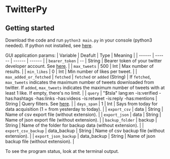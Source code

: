 # TwitterPy

## Getting started

Download the code and run ```python3 main.py``` in your console (python3 needed). If python not installed, see [here](https://phoenixnap.com/kb/how-to-install-python-3-windows).

GUI application params:
| Variable | Deafult | Type | Meaning |
| ------ | ------ | ------ | ------ |
| ```bearer_token``` | -- | String | Bearer token of your twitter developer account. See [here](https://developer.twitter.com/en/docs/platform-overview). |
| ```max_tweets``` | 500 | Int | Max number of results. |
| ```min_likes``` | 0 | Int | Min number of likes per tweet. |
| ```max_added_or_fetched``` | ```fetched``` | ```fetched``` or ```added``` (String) | If ```fetched```, ```max_tweets``` indicates the maximum number of tweets downloaded from twitter. If ```added```, ```max_tweets``` indicates the maximum number of tweets with at least 1 like. If empty, there's no limit. |
| ```query``` | "$tsla" lang:en -is:verified -has:hashtags -has:links -has:videos -is:retweet -is:reply -has:mentions | String | Query filters. See [here](https://developer.twitter.com/en/docs/twitter-api/tweets/filtered-stream/integrate/build-a-rule). |
| ```days_span``` | 1 | Int | Says from today for data acquisition (1 = from yesterday to today). |
| ```export_csv``` | data | String | Name of csv export file (without extension). |
| ```export_json``` | data | String | Name of json export file (without extension). |
| ```backup_folder``` | backup | String | Name of the folder for backup data (without extension). |
| ```export_csv_backup``` | data_backup | String | Name of csv backup file (without extension). |
| ```export_json_backup``` | data_backup | String | Name of json backup file (without extension). |

To see the program status, look at the terminal output.